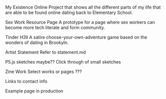 My Existence Online
Project that shows all the different parts of my life that are able to be found online dating back to Elementary School.

Sex Work Resource Page
A prototype for a page where sex workers can become more tech literate and form community.

Tinder H3ll
A satire choose-your-own-adventure game based on the wonders of dating in Brookyln. 

Artist Statement
Refer to statement.md

P5.js sketches maybe??
Click through of small sketches

Zine Work
Select works or pages ???

Links to contact info 


Example page in production



